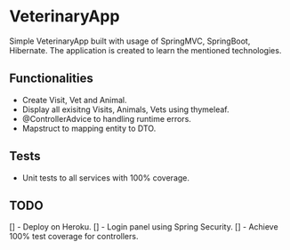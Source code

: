 # VeterinaryApp

Simple VeterinaryApp built with usage of SpringMVC, SpringBoot, Hibernate.
The application is created to learn the mentioned technologies.

## Functionalities
- Create Visit, Vet and Animal.
- Display all exisitng Visits, Animals, Vets using thymeleaf.
- @ControllerAdvice to handling runtime errors.
- Mapstruct to mapping entity to DTO.




## Tests
- Unit tests to all services with 100% coverage.


## TODO
[] - Deploy on Heroku.
[] - Login panel using Spring Security.
[] - Achieve 100% test coverage for controllers. 

 
